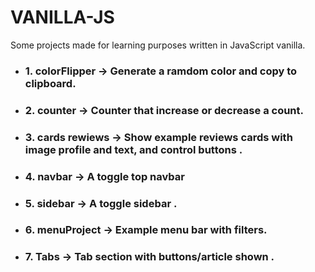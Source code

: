 # VANILLA-JS

Some projects made for learning purposes written in JavaScript vanilla.
<ul>
<li><h3>1. colorFlipper -> Generate a ramdom color and copy to clipboard.</h3></li>
<li><h3>2. counter -> Counter that increase or decrease a count.</h3></li>
<li><h3>3. cards rewiews -> Show example reviews cards with image profile and text, and control buttons .</h3></li>
<li><h3>4. navbar -> A toggle top navbar </h3></li>
<li><h3>5. sidebar -> A toggle sidebar .</h3></li>
<li><h3>6. menuProject -> Example menu bar with filters.</h3></li>
<li><h3>7. Tabs -> Tab section with buttons/article shown .</h3></li>
</ul>
